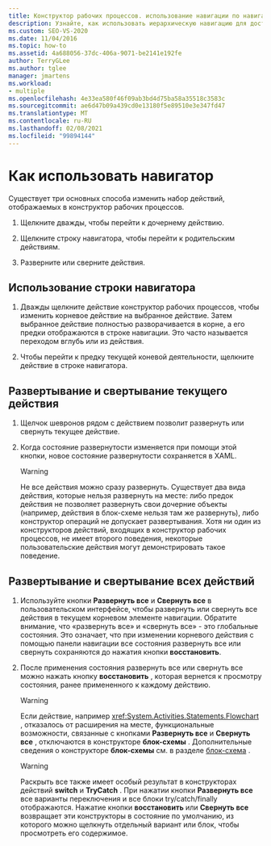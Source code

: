 ```yaml
---
title: Конструктор рабочих процессов. использование навигации по навигатору
description: Узнайте, как использовать иерархическую навигацию для доступа к дочернему действию, переходить к действию предка или развернуть или свернуть ими на месте.
ms.custom: SEO-VS-2020
ms.date: 11/04/2016
ms.topic: how-to
ms.assetid: 4a688056-37dc-406a-9071-be2141e192fe
author: TerryGLee
ms.author: tglee
manager: jmartens
ms.workload:
- multiple
ms.openlocfilehash: 4e33ea580f46f09ab3bd4d75ba58a35518c3583c
ms.sourcegitcommit: ae6d47b09a439cd0e13180f5e89510e3e347fd47
ms.translationtype: MT
ms.contentlocale: ru-RU
ms.lasthandoff: 02/08/2021
ms.locfileid: "99894144"
---
```

# <a name="how-to-use-breadcrumb-navigation"></a>Как использовать навигатор

Существует три основных способа изменить набор действий, отображаемых в конструктор рабочих процессов.

1. Щелкните дважды, чтобы перейти к дочернему действию.

2. Щелкните строку навигатора, чтобы перейти к родительским действиям.

3. Разверните или сверните действия.

## <a name="using-breadcrumb-navigation"></a>Использование строки навигатора

1. Дважды щелкните действие конструктор рабочих процессов, чтобы изменить корневое действие на выбранное действие. Затем выбранное действие полностью разворачивается в корне, а его предки отображаются в строке навигации. Это часто называется переходом вглубь или из действия.

2. Чтобы перейти к предку текущей коневой деятельности, щелкните действие в строке навигатора.

## <a name="expanding-or-collapsing-an-activity-in-place"></a>Развертывание и свертывание текущего действия

1. Щелчок шевронов рядом с действием позволит развернуть или свернуть текущее действие.

2. Когда состояние развернутости изменяется при помощи этой кнопки, новое состояние развернутости сохраняется в XAML.

    > [!WARNING]
    > Не все действия можно сразу развернуть. Существует два вида действия, которые нельзя развернуть на месте: либо предок действия не позволяет развернуть свои дочерние объекты (например, действия в блок-схеме нельзя там же развернуть), либо конструктор операций не допускает развертывания. Хотя ни один из конструкторов действий, входящих в конструктор рабочих процессов, не имеет второго поведения, некоторые пользовательские действия могут демонстрировать такое поведение.

## <a name="expanding-all-or-collapsing-all-activities"></a>Развертывание и свертывание всех действий

1. Используйте кнопки **Развернуть все** и **Свернуть все** в пользовательском интерфейсе, чтобы развернуть или свернуть все действия в текущем корневом элементе навигации. Обратите внимание, что «развернуть все» и «свернуть все» - это глобальные состояния. Это означает, что при изменении корневого действия с помощью панели навигации все состояния развернуть все или свернуть сохраняются до нажатия кнопки **восстановить**.

2. После применения состояния развернуть все или свернуть все можно нажать кнопку **восстановить** , которая вернется к просмотру состояния, ранее примененного к каждому действию.

    > [!WARNING]
    > Если действие, например <xref:System.Activities.Statements.Flowchart> , отказалось от расширения на месте, функциональные возможности, связанные с кнопками **Развернуть все** и **Свернуть все** , отключаются в конструкторе **блок-схемы** . Дополнительные сведения о конструкторе **блок-схемы** см. в разделе [блок-схема](../workflow-designer/flowchart-activity-designer.md) .

    > [!WARNING]
    > Раскрыть все также имеет особый результат в конструкторах действий **switch** и **TryCatch** . При нажатии кнопки **Развернуть все** все варианты переключения и все блоки try/catch/finally отображаются. Нажатие кнопки **восстановить** или **Свернуть все** возвращает эти конструкторы в состояние по умолчанию, из которого можно щелкнуть отдельный вариант или блок, чтобы просмотреть его содержимое.
